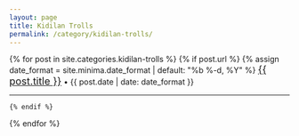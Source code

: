 ```yaml
---
layout: page
title: Kidilan Trolls
permalink: /category/kidilan-trolls/
---
```

<div>
  {% for post in site.categories.kidilan-trolls %}
    {% if post.url %}
      {% assign date_format = site.minima.date_format | default: "%b %-d, %Y" %}
        <span style="font-size: 18px;"><a href="{{ site.url }}{{ site.baseurl }}{{ post.url }}" title="{{ post.title }}">{{ post.title }}</a></span> &bull; <span class="post-meta">{{ post.date | date: date_format }}</span>
     
  <hr>

    {% endif %}
  {% endfor %}
</div>
